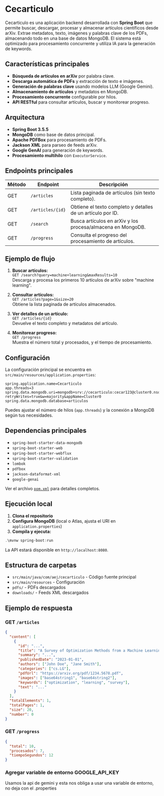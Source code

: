 # Cecarticulo

Cecarticulo es una aplicación backend desarrollada con **Spring Boot** que permite buscar, descargar, procesar y almacenar artículos científicos desde arXiv. Extrae metadatos, texto, imágenes y palabras clave de los PDFs, almacenando todo en una base de datos MongoDB. El sistema está optimizado para procesamiento concurrente y utiliza IA para la generación de keywords.

## Características principales

- **Búsqueda de artículos en arXiv** por palabra clave.
- **Descarga automática de PDFs** y extracción de texto e imágenes.
- **Generación de palabras clave** usando modelos LLM (Google Gemini).
- **Almacenamiento de artículos** y metadatos en MongoDB.
- **Procesamiento concurrente** configurable por hilos.
- **API RESTful** para consultar artículos, buscar y monitorear progreso.

## Arquitectura

- **Spring Boot 3.5.5**
- **MongoDB** como base de datos principal.
- **Apache PDFBox** para procesamiento de PDFs.
- **Jackson XML** para parseo de feeds arXiv.
- **Google GenAI** para generación de keywords.
- **Procesamiento multihilo** con `ExecutorService`.

## Endpoints principales

| Método | Endpoint           | Descripción                                                                 |
|--------|--------------------|----------------------------------------------------------------------------|
| GET    | `/articles`        | Lista paginada de artículos (sin texto completo).                           |
| GET    | `/articles/{id}`   | Obtiene el texto completo y detalles de un artículo por ID.                 |
| GET    | `/search`          | Busca artículos en arXiv y los procesa/almacena en MongoDB.                 |
| GET    | `/progress`        | Consulta el progreso del procesamiento de artículos.                        |

## Ejemplo de flujo

1. **Buscar artículos:**  
   `GET /search?query=machine+learning&maxResults=10`  
   Descarga y procesa los primeros 10 artículos de arXiv sobre "machine learning".

2. **Consultar artículos:**  
   `GET /articles?page=1&size=20`  
   Obtiene la lista paginada de artículos almacenados.

3. **Ver detalles de un artículo:**  
   `GET /articles/{id}`  
   Devuelve el texto completo y metadatos del artículo.

4. **Monitorear progreso:**  
   `GET /progress`  
   Muestra el número total y procesados, y el tiempo de procesamiento.

## Configuración

La configuración principal se encuentra en `src/main/resources/application.properties`:

```properties
spring.application.name=Cecarticulo
app.threads=3
spring.data.mongodb.uri=mongodb+srv://cecarticulo:cecar123@cluster0.nsqctje.mongodb.net/?retryWrites=true&w=majority&appName=Cluster0
spring.data.mongodb.database=articulos
```

Puedes ajustar el número de hilos (`app.threads`) y la conexión a MongoDB según tus necesidades.

## Dependencias principales

- `spring-boot-starter-data-mongodb`
- `spring-boot-starter-web`
- `spring-boot-starter-webflux`
- `spring-boot-starter-validation`
- `lombok`
- `pdfbox`
- `jackson-dataformat-xml`
- `google-genai`

Ver el archivo [`pom.xml`](pom.xml) para detalles completos.

## Ejecución local

1. **Clona el repositorio**
2. **Configura MongoDB** (local o Atlas, ajusta el URI en `application.properties`)
3. **Compila y ejecuta:**

```powershell
.\mvnw spring-boot:run
```

La API estará disponible en `http://localhost:8080`.

## Estructura de carpetas

- `src/main/java/com/aej/cecarticulo` - Código fuente principal
- `src/main/resources` - Configuración
- `pdfs/` - PDFs descargados
- `downloads/` - Feeds XML descargados

## Ejemplo de respuesta

### GET `/articles`

```json
{
  "content": [
    {
      "id": "...",
      "title": "A Survey of Optimization Methods from a Machine Learning Perspective",
      "summary": "...",
      "publishedDate": "2023-01-01",
      "authors": ["John Doe", "Jane Smith"],
      "categories": ["cs.LG"],
      "pdfUrl": "https://arxiv.org/pdf/1234.5678.pdf",
      "images": ["base64string1", "base64string2"],
      "keywords": ["optimization", "learning", "survey"],
      "text": "..."
    }
  ],
  "totalElements": 1,
  "totalPages": 1,
  "size": 20,
  "number": 0
}
```

### GET `/progress`

```json
{
  "total": 10,
  "procesados": 7,
  "tiempoSegundos": 12
}
```


### Agregar variable de entorno GOOGLE_API_KEY 

Usamos la api de gemini y esta nos obliga a usar una variable de entorno, no deja con el .properties